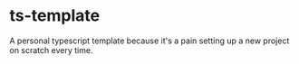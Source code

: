 # ts-template

A personal typescript template because it's a pain setting up a new project on scratch every time.
